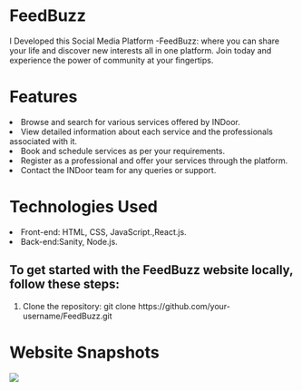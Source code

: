 # FeedBuzz
I Developed this Social Media Platform -FeedBuzz:  where you can share your life and discover new interests all in one platform. Join today and experience the power of community at your fingertips.


<h1>Features</h1>
<li>Browse and search for various services offered by INDoor.</li>
<li>View detailed information about each service and the professionals associated with it.</li>
<li>Book and schedule services as per your requirements.</li>
<li>Register as a professional and offer your services through the platform.</li>
<li>Contact the INDoor team for any queries or support.</li>

<h1>Technologies Used</h1>
<li>Front-end: HTML, CSS, JavaScript.,React.js.</li>
<li>Back-end:Sanity, Node.js.</li>

<h2>To get started with the FeedBuzz website locally, follow these steps:</h2>
<ol>
  <li>Clone the repository:
    git clone https://github.com/your-username/FeedBuzz.git
  </li>
</ol>

<h1> Website Snapshots</h1>
<img src=
